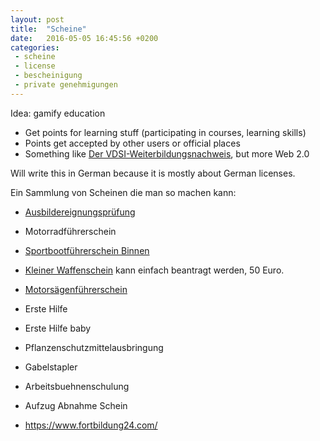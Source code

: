 ```yaml
---
layout: post
title:  "Scheine"
date:   2016-05-05 16:45:56 +0200
categories:
 - scheine
 - license
 - bescheinigung
 - private genehmigungen
---
```


Idea: gamify education

 - Get points for learning stuff (participating in courses, learning skills)
 - Points get accepted by other users or official places
 - Something like [Der VDSI-Weiterbildungsnachweis], but more Web 2.0

Will write this in German because it is mostly about German licenses.

Ein Sammlung von Scheinen die man so machen kann:

 - [Ausbildereignungsprüfung]
 - Motorradführerschein
 - [Sportbootführerschein Binnen]
 - [Kleiner Waffenschein] kann einfach beantragt werden, 50 Euro.

 - [Motorsägenführerschein]
 - Erste Hilfe
 - Erste Hilfe baby
 - Pflanzenschutzmittelausbringung
 - Gabelstapler
 - Arbeitsbuehnenschulung
 - Aufzug Abnahme Schein

 - https://www.fortbildung24.com/

[Ausbildereignungsprüfung]: https://de.wikipedia.org/wiki/Ausbilder
[Sportbootführerschein Binnen]: https://de.wikipedia.org/wiki/Sportbootf%C3%BChrerschein_Binnen
[Motorsägenführerschein]: https://de.wikipedia.org/wiki/Motors%C3%A4genschein
[Kleiner Waffenschein]: https://de.wikipedia.org/wiki/Kleiner_Waffenschein
[Der VDSI-Weiterbildungsnachweis]: https://www.vdsi.de/1489?wc_lkm=1565
